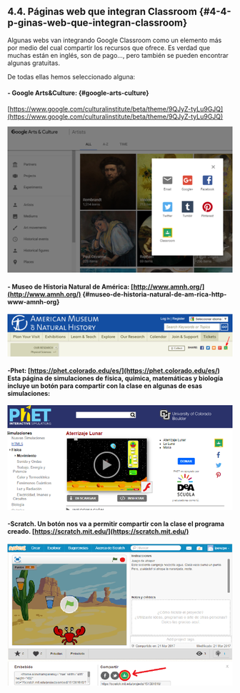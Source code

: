 ## 4.4\. Páginas web que integran Classroom {#4-4-p-ginas-web-que-integran-classroom}

Algunas webs van integrando Google Classroom como un elemento más por medio del cual compartir los recursos que ofrece. Es verdad que muchas están en inglés, son de pago…, pero también se pueden encontrar algunas gratuitas.

De todas ellas hemos seleccionado alguna:

#### - Google Arts&Culture: {#google-arts-culture}

[https://www.google.com/culturalinstitute/beta/theme/9QJyZ-tyLu9GJQ](https://www.google.com/culturalinstitute/beta/theme/9QJyZ-tyLu9GJQ) 

![](https://raw.githubusercontent.com/catedu/google-classroom-2018/master/images/image17.png)

#### - Museo de Historia Natural de América: [http://www.amnh.org/](http://www.amnh.org/)  {#museo-de-historia-natural-de-am-rica-http-www-amnh-org}

![](https://raw.githubusercontent.com/catedu/google-classroom-2018/master/images/image6.png)

#### -Phet: [https://phet.colorado.edu/es/](https://phet.colorado.edu/es/) Esta página de simulaciones de física, química, matemáticas y biología incluye un botón para compartir con la clase en algunas de esas simulaciones:

![](https://raw.githubusercontent.com/catedu/google-classroom-2018/master/images/image45.png)

#### -Scratch. Un botón nos va a permitir compartir con la clase el programa creado.  [https://scratch.mit.edu/](https://scratch.mit.edu/) 

![](https://raw.githubusercontent.com/catedu/google-classroom-2018/master/images/image18.png)
